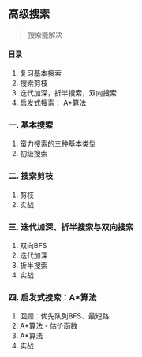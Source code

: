 
## 高级搜索
> 搜索能解决

#### 目录
1. 复习基本搜索
2. 搜索剪枝
3. 迭代加深，折半搜索，双向搜索
4. 启发式搜索： A*算法

### 一. 基本搜索
1. 蛮力搜索的三种基本类型
2. 初级搜索

### 二. 搜索剪枝
1. 剪枝
2. 实战

### 三. 迭代加深、折半搜索与双向搜索
1. 双向BFS
2. 迭代加深
3. 折半搜索
4. 实战

### 四. 启发式搜索：A*算法
1. 回顾：优先队列BFS、最短路
2. A*算法 - 估价函数
3. A*算法
4. 实战


























